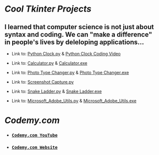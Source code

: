# *Cool Tkinter Projects*

## I learned that computer science is not just about syntax and coding. We can "make a difference" in people's lives by deleloping applications...

* Link to: [Python Clock.py](https://github.com/Keshav-Abhishek-Hyper-Shroud/Cool_Tkinter_Projects/blob/master/PythonClock.py) & [Python Clock Coding Video](https://youtu.be/j-ZG7eh8JLw)

* Link to: [Calculator.py](https://github.com/Keshav-Abhishek-Hyper-Shroud/Cool_Tkinter_Projects/blob/master/Calculator/Python%20Calculator.py) & [Calculator.exe](https://drive.google.com/file/d/180k4q43OOeMZLclWBD9qUb_rf9LHDGR6/view?usp=sharing)

* Link to: [Photo Type Changer.py](https://github.com/Keshav-Abhishek-Hyper-Shroud/Cool_Tkinter_Projects/blob/master/Photo%20Type%20Changer.py) & [Photo Type Changer.exe](https://drive.google.com/file/d/1sa0hpIMbWGrNbuxem_TZ-HekbQFvdx4Q/view?usp=sharing)

* Link to: [Screenshot Capture.py](https://github.com/Keshav-Abhishek-Hyper-Shroud/Cool_Tkinter_Projects/blob/master/ScreenShot%20Capture.py)

* Link to: [Snake Ladder.py](https://github.com/Keshav-Abhishek-Hyper-Shroud/Cool_Tkinter_Projects/blob/master/Snake%20Ladder.py) & [Snake Ladder.exe](https://drive.google.com/file/d/11y4BeQq2ISwu5X3DctqE2_Z5uV7TCy15/view?usp=sharing)

* Link to: [Microsoft_Adobe_Utils.py](https://github.com/Keshav-Abhishek-Hyper-Shroud/Cool_Tkinter_Projects/blob/master/Microsoft_Adobe_Utils.py) & [Microsoft_Adobe_Utils.exe](https://drive.google.com/file/d/1bmUiISNc33EWn8lXFAx6tipN7PPL-tKA/view?usp=sharing)

#
# *Codemy.com*

* ### [`Codemy.com YouTube`](https://www.youtube.com/channel/UCFB0dxMudkws1q8w5NJEAmw)
* ### [`Codemy.com Website`](https://codemy.com/)
